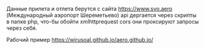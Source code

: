 Данные прилета и отлета берутся с сайта https://www.svo.aero  (Международный аэропорт Шереметьево) 
api дергается через скрипты в папке php, что-бы обойти xmlhttprequest cors они проксируют запросы через себя.

Рабочий пример https://wirusoal.github.io/aero.github.io/
